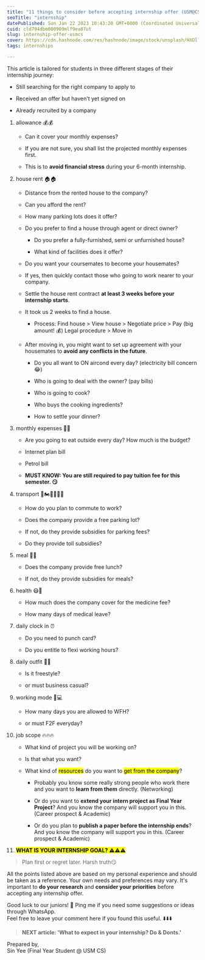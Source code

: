 ```yaml
---
title: "11 things to consider before accepting internship offer (USM@CS)"
seoTitle: "internship"
datePublished: Sun Jan 22 2023 10:43:20 GMT+0000 (Coordinated Universal Time)
cuid: cld794dbm000909mlf9ea87ut
slug: internship-offer-usmcs
cover: https://cdn.hashnode.com/res/hashnode/image/stock/unsplash/HXOllTSwrpM/upload/d8391bb6fba42aff91b46832d0f5556f.jpeg
tags: internships

---
```


This article is tailored for students in three different stages of their internship journey:

* Still searching for the right company to apply to
    
* Received an offer but haven't yet signed on
    
* Already recruited by a company
    

1. allowance 💰💰
    
    * Can it cover your monthly expenses?
        
    * If you are not sure, you shall list the projected monthly expenses first.
        
    * This is to **avoid financial stress** during your 6-month internship.
        
2. house rent 🏠🏠
    
    * Distance from the rented house to the company?
        
    * Can you afford the rent?
        
    * How many parking lots does it offer?
        
    * Do you prefer to find a house through agent or direct owner?
        
        * Do you prefer a fully-furnished, semi or unfurnished house?
            
        * What kind of facilities does it offer?
            
    * Do you want your coursemates to become your housemates?
        
    * If yes, then quickly contact those who going to work nearer to your company.
        
    * Settle the house rent contract **at least 3 weeks before your internship starts**.
        
    * It took us 2 weeks to find a house.
        
        * Process: Find house &gt; View house &gt; Negotiate price &gt; Pay (big amount! 💰) Legal procedure &gt; Move in
            
    * After moving in, you might want to set up agreement with your housemates to **avoid any conflicts in the future**.
        
        * Do you all want to ON aircond every day? (electricity bill concern 😂)
            
        * Who is going to deal with the owner? (pay bills)
            
        * Who is going to cook?
            
        * Who buys the cooking ingredients?
            
        * How to settle your dinner?
            
3. monthly expenses 💸💸
    
    * Are you going to eat outside every day? How much is the budget?
        
    * Internet plan bill
        
    * Petrol bill
        
    * **MUST KNOW: You are still required to pay tuition fee for this semester. 😏**
        
4. transport 🚗🏍️🚴🚌🚶‍♂️
    
    * How do you plan to commute to work?
        
    * Does the company provide a free parking lot?
        
    * If not, do they provide subsidies for parking fees?
        
    * Do they provide toll subsidies?
        
5. meal 🍜🍚
    
    * Does the company provide free lunch?
        
    * If not, do they provide subsidies for meals?
        
6. health 😷🏥
    
    * How much does the company cover for the medicine fee?
        
    * How many days of medical leave?
        
7. daily clock in ⏰
    
    * Do you need to punch card?
        
    * Do you entitle to flexi working hours?
        
8. daily outfit 👚👕
    
    * Is it freestyle?
        
    * or must business casual?
        
9. working mode 🏢💻
    
    * How many days you are allowed to WFH?
        
    * or must F2F everyday?
        
10. job scope 🔥🔥🔥
    
    * What kind of project you will be working on?
        
    * Is that what you want?
        
    * What kind of <mark>resources</mark> do you want to <mark>get from the company</mark>?
        
        * Probably you know some really strong people who work there and you want to **learn from them** directly. (Networking)
            
        * Or do you want to **extend your intern project as Final Year Project**? And you know the company will support you in this. (Career prospect & Academic)
            
        * Or do you plan to **publish a paper before the internship ends**? And you know the company will support you in this. (Career prospect & Academic)
            
11. **<mark>WHAT IS YOUR INTERNSHIP GOAL? ⚠️⚠️⚠️</mark>**
    

> Plan first or regret later. Harsh truth😏

All the points listed above are based on my personal experience and should be taken as a reference. Your own needs and preferences may vary. It's important to **do your research** and **consider your priorities** before accepting any internship offer.

Good luck to our juniors! 💖 Ping me if you need some suggestions or ideas through WhatsApp.  
Feel free to leave your comment here if you found this useful. ⬇️⬇️⬇️

> **NEXT article: 'What to expect in your internship? Do & Donts.'**

Prepared by,  
Sin Yee (Final Year Student @ USM CS)
